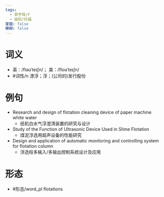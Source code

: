 ```yaml
---
tags:
  - 首字母/F
  - 级别/托福
掌握: false
模糊: false
---
```

# 词义
- 英：/fləʊˈteɪʃn/； 美：/floʊˈteɪʃn/
- #词性/n  漂浮；浮；(公司的)发行股份
# 例句
- Research and design of flotation cleaning device of paper machine white water
	- 纸机白水气浮澄清装置的研究与设计
- Study of the Function of Ultrasonic Device Used in Slime Flotation
	- 煤泥浮选用超声设备的性能研究
- Design and application of automatic monitoring and controlling system for flotation column
	- 浮选柱多输入\/多输出控制系统设计及应用
# 形态
- #形态/word_pl flotations
